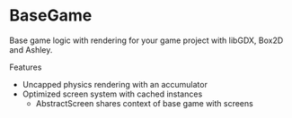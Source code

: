 # BaseGame
Base game logic with rendering for your game project with libGDX, Box2D and Ashley.


Features
* Uncapped physics rendering with an accumulator
* Optimized screen system with cached instances
  * AbstractScreen shares context of base game with screens 

